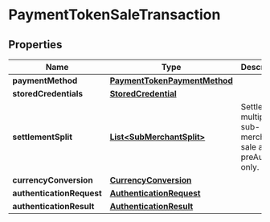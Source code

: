 

# PaymentTokenSaleTransaction

## Properties

Name | Type | Description | Notes
------------ | ------------- | ------------- | -------------
**paymentMethod** | [**PaymentTokenPaymentMethod**](PaymentTokenPaymentMethod.md) |  | 
**storedCredentials** | [**StoredCredential**](StoredCredential.md) |  |  [optional]
**settlementSplit** | [**List&lt;SubMerchantSplit&gt;**](SubMerchantSplit.md) | Settle with multiple sub-merchants, sale and preAuth only. |  [optional]
**currencyConversion** | [**CurrencyConversion**](CurrencyConversion.md) |  |  [optional]
**authenticationRequest** | [**AuthenticationRequest**](AuthenticationRequest.md) |  |  [optional]
**authenticationResult** | [**AuthenticationResult**](AuthenticationResult.md) |  |  [optional]



